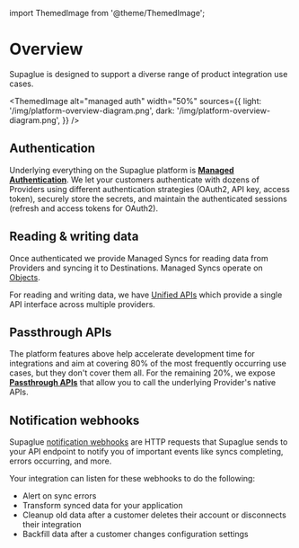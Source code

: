 import ThemedImage from '@theme/ThemedImage';

# Overview

Supaglue is designed to support a diverse range of product integration use cases.

<ThemedImage
alt="managed auth"
width="50%"
sources={{
    light: '/img/platform-overview-diagram.png',
    dark: '/img/platform-overview-diagram.png',
  }}
/>

## Authentication

Underlying everything on the Supaglue platform is **[Managed Authentication](./managed-auth)**. We let your customers authenticate with dozens of Providers using different authentication strategies (OAuth2, API key, access token), securely store the secrets, and maintain the authenticated sessions (refresh and access tokens for OAuth2).

## Reading & writing data

Once authenticated we provide Managed Syncs for reading data from Providers and syncing it to Destinations. Managed Syncs operate on [Objects](./objects/overview).

For reading and writing data, we have [Unified APIs](../integration-patterns/unified-api) which provide a single API interface across multiple providers.

## Passthrough APIs

The platform features above help accelerate development time for integrations and aim at covering 80% of the most frequently occurring use cases, but they don't cover them all. For the remaining 20%, we expose **[Passthrough APIs](./passthrough)** that allow you to call the underlying Provider's native APIs.

## Notification webhooks

Supaglue [notification webhooks](./notification-webhooks) are HTTP requests that Supaglue sends to your API endpoint to notify you of important events like syncs completing, errors occurring, and more.

Your integration can listen for these webhooks to do the following:

- Alert on sync errors
- Transform synced data for your application
- Cleanup old data after a customer deletes their account or disconnects their integration
- Backfill data after a customer changes configuration settings
